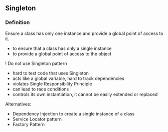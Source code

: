 ## Singleton

### Definition

Ensure a class has only one instance and provide a global point of access to it.

- to ensure that a class has only a single instance
- to provide a global point of access to the object

! Do not use Singleton pattern

- hard to test code that uses Singleton
- acts like a global variable, hard to track dependencies
- violates Single Responsibility Principle
- can lead to race conditions
- controls its own instantiation, it cannot be easily extended or replaced

Alternatives:

- Dependency Injection to create a single instance of a class
- Service Locator pattern
- Factory Pattern
